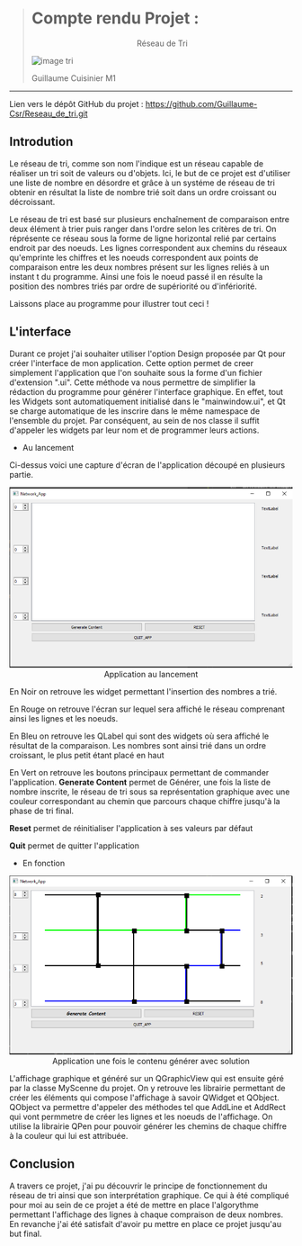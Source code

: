 ># Compte rendu Projet :
><p align = center>
> Réseau de Tri
>
> ![image tri](https://upload.wikimedia.org/wikipedia/commons/thumb/e/e9/SimpleSortingNetwork2.svg/1200px-SimpleSortingNetwork2.svg.png)
></p>
>Guillaume Cuisinier M1

---

Lien vers le dépôt GitHub du projet : https://github.com/Guillaume-Csr/Reseau_de_tri.git

## Introdution

Le réseau de tri, comme son nom l'indique est un réseau capable de réaliser un tri soit de valeurs ou d'objets. Ici, le but de ce projet est d'utiliser une liste de nombre en désordre et grâce à un systéme de réseau de tri obtenir en résultat la liste de nombre trié soit dans un ordre croissant ou décroissant. 

Le réseau de tri est basé sur plusieurs enchaînement de comparaison entre deux élément à trier puis ranger dans l'ordre selon les critères de tri. On réprésente ce réseau sous la forme de ligne horizontal relié par certains endroit par des noeuds. Les lignes correspondent aux chemins du réseaux qu'emprinte les chiffres et les noeuds correspondent aux points de comparaison entre les deux nombres présent sur les lignes reliés à un instant t du programme. Ainsi une fois le noeud passé il en résulte la position des nombres triés par ordre de supériorité ou d'infériorité.

Laissons place au programme pour illustrer tout ceci !

## L'interface

Durant ce projet j'ai souhaiter utiliser l'option Design proposée par Qt pour créer l'interface de mon application. Cette option permet de creer simplement l'application que l'on souhaite sous la forme d'un fichier d'extension ".ui".
Cette méthode va nous permettre de simplifier la rédaction du programme pour générer l'interface graphique. En effet, tout les Widgets sont automatiquement initialisé dans le "mainwindow.ui", et Qt se charge automatique de les inscrire dans le même namespace de l'ensemble du projet. Par conséquent, au sein de nos classe il suffit d'appeler les widgets par leur nom et de programmer leurs actions.

- Au lancement

Ci-dessus voici une capture d'écran de l'application découpé en plusieurs partie.

<p align="center">
  <img src="2Capture.png">
  Application au lancement
</p>

En Noir on retrouve les widget permettant l'insertion des nombres a trié.

En Rouge on retrouve l'écran sur lequel sera affiché le réseau comprenant ainsi les lignes et les noeuds.

En Bleu on retrouve les QLabel qui sont des widgets où sera affiché le résultat de la comparaison. Les nombres sont ainsi trié dans un ordre croissant, le plus petit étant placé en haut

En Vert on retrouve les boutons principaux permettant de commander l'application. 
**Generate Content** permet de Générer, une fois la liste de nombre inscrite, le réseau de tri sous sa représentation graphique avec une couleur correspondant au chemin que parcours chaque chiffre jusqu'à la phase de tri final.

**Reset** permet de réinitialiser l'application à ses valeurs par défaut

**Quit** permet de quitter l'application

- En fonction

<p align="center">
  <img src="Capture.png">
  Application une fois le contenu générer avec solution
</p>

L'affichage graphique et généré sur un QGraphicView qui est ensuite géré par la classe MyScenne du projet. On y retrouve les librairie permettant de créer les éléments qui compose l'affichage à savoir QWidget et QObject. QObject va permettre d'appeler des méthodes tel que AddLine et AddRect qui vont permmetre de créer les lignes et les noeuds de l'affichage. On utilise la librairie QPen pour pouvoir générer les chemins de chaque chiffre à la couleur qui lui est attribuée.

## Conclusion

A travers ce projet, j'ai pu découvrir le principe de fonctionnement du réseau de tri ainsi que son interprétation graphique. Ce qui à été compliqué pour moi au sein de ce projet a été de mettre en place l'algorythme permettant l'affichage des lignes à chaque compraison de deux nombres. En revanche j'ai été satisfait d'avoir pu mettre en place ce projet jusqu'au but final.
